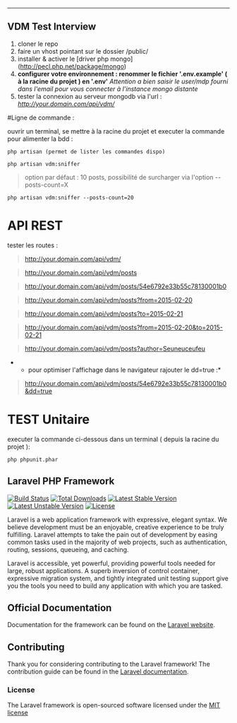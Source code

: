 ---
## VDM Test Interview
1. cloner le repo
2. faire un vhost pointant sur le dossier /public/
3. installer & activer le [driver php mongo] (http://pecl.php.net/package/mongo)
4. **configurer votre environnement : renommer le fichier '.env.example' ( à la racine du projet )  en '.env'**
*Attention a bien saisir le user/mdp fourni dans l'email pour vous connecter à l'instance mongo distante*
5. tester la connexion au serveur mongodb via l'url : *http://your.domain.com/api/vdm/*


#Ligne de commande :

ouvrir un terminal, se mettre à la racine du projet et executer la commande pour alimenter la bdd :


    php artisan (permet de lister les commandes dispo)

    php artisan vdm:sniffer

> option par défaut : 10 posts, possibilité de surcharger via l'option --posts-count=X

    php artisan vdm:sniffer --posts-count=20



# API REST

tester les routes :

> http://your.domain.com/api/vdm/

> http://your.domain.com/api/vdm/posts

> http://your.domain.com/api/vdm/posts/54e6792e33b55c78130001b0

> http://your.domain.com/api/vdm/posts?from=2015-02-20

> http://your.domain.com/api/vdm/posts?to=2015-02-21

> http://your.domain.com/api/vdm/posts?from=2015-02-20&to=2015-02-21

> http://your.domain.com/api/vdm/posts?author=Seuneuceufeu

* - pour optimiser l'affichage dans le navigateur rajouter le dd=true :*

> http://your.domain.com/api/vdm/posts/54e6792e33b55c78130001b0&dd=true


# TEST Unitaire

executer la commande ci-dessous dans un terminal ( depuis la racine du projet ):

    php phpunit.phar


## Laravel PHP Framework

[![Build Status](https://travis-ci.org/laravel/framework.svg)](https://travis-ci.org/laravel/framework)
[![Total Downloads](https://poser.pugx.org/laravel/framework/downloads.svg)](https://packagist.org/packages/laravel/framework)
[![Latest Stable Version](https://poser.pugx.org/laravel/framework/v/stable.svg)](https://packagist.org/packages/laravel/framework)
[![Latest Unstable Version](https://poser.pugx.org/laravel/framework/v/unstable.svg)](https://packagist.org/packages/laravel/framework)
[![License](https://poser.pugx.org/laravel/framework/license.svg)](https://packagist.org/packages/laravel/framework)

Laravel is a web application framework with expressive, elegant syntax. We believe development must be an enjoyable, creative experience to be truly fulfilling. Laravel attempts to take the pain out of development by easing common tasks used in the majority of web projects, such as authentication, routing, sessions, queueing, and caching.

Laravel is accessible, yet powerful, providing powerful tools needed for large, robust applications. A superb inversion of control container, expressive migration system, and tightly integrated unit testing support give you the tools you need to build any application with which you are tasked.

## Official Documentation

Documentation for the framework can be found on the [Laravel website](http://laravel.com/docs).

## Contributing

Thank you for considering contributing to the Laravel framework! The contribution guide can be found in the [Laravel documentation](http://laravel.com/docs/contributions).

### License

The Laravel framework is open-sourced software licensed under the [MIT license](http://opensource.org/licenses/MIT)
